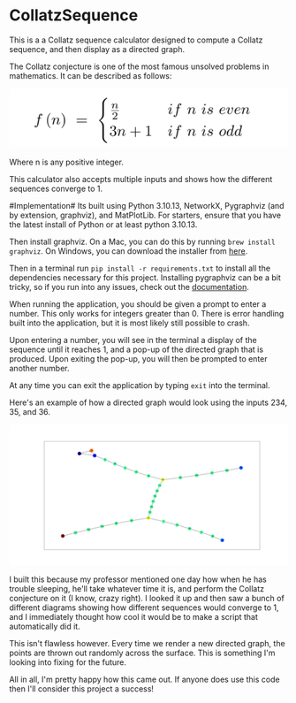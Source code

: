 # CollatzSequence

This is a a Collatz sequence calculator designed to compute a Collatz sequence, and then display as a directed graph. 

The Collatz conjecture is one of the most famous unsolved problems in mathematics. It can be described as follows:

![Example Collatz Sequence](media/CollatzPeacewise.png)

<!-- I found the png above here: [https://sites.dartmouth.edu/mathsociety/2019/11/13/new-breakthrough-in-the-82-year-old-riddle-known-as-the-collatz-conjecture/]. It is not my own and I have no claim to it. Check out this document for more information on the Collatz conjecture.  -->

Where n is any positive integer. 

This calculator also accepts multiple inputs and shows how the different sequences converge to 1. 

#Implementation#
Its built using Python 3.10.13, NetworkX, Pygraphviz (and by extension, graphviz), and MatPlotLib. For starters, ensure that you have the latest install of Python or at least python 3.10.13.

Then install graphviz. On a Mac, you can do this by running ```brew install graphviz```. On Windows, you can download the installer from [here](https://graphviz.gitlab.io/_pages/Download/Download_windows.html).

Then in a terminal run ```pip install -r requirements.txt``` to install all the dependencies necessary for this project. Installing pygraphviz can be a bit tricky, so if you run into any issues, check out the [documentation](https://pygraphviz.github.io/documentation/stable/install.html).

When running the application, you should be given a prompt to enter a number. This only works for integers greater than 0. There is error handling built into the application, but it is most likely still possible to crash.

Upon entering a number, you will see in the terminal a display of the sequence until it reaches 1, and a pop-up of the directed graph that is produced. Upon exiting the pop-up, you will then be prompted to enter another number. 

At any time you can exit the application by typing ```exit``` into the terminal.

Here's an example of how a directed graph would look using the inputs 234, 35, and 36. 

![Example Collatz Sequence](media/Figure_1.png)

I built this because my professor mentioned one day how when he has trouble sleeping, he'll take whatever time it is, and perform the Collatz conjecture on it (I know, crazy right). I looked it up and then saw a bunch of different diagrams showing how different sequences would converge to 1, and I immediately thought how cool it would be to make a script that automatically did it. 

This isn't flawless however. Every time we render a new directed graph, the points are thrown out randomly across the surface. This is something I'm looking into fixing for the future. 

All in all, I'm pretty happy how this came out. If anyone does use this code then I'll consider this project a success!
